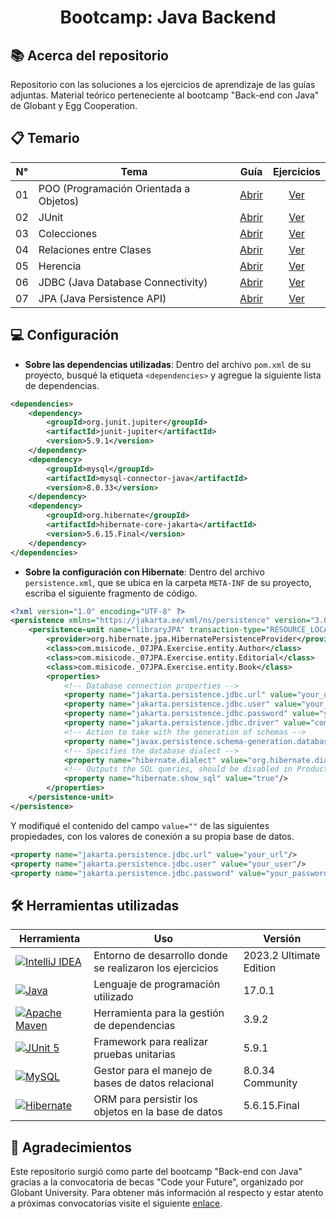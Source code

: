 <h1 align="center">Bootcamp: Java Backend</h1>


## 📚 Acerca del repositorio
Repositorio con las soluciones a los ejercicios de aprendizaje de las guías adjuntas. Material teórico perteneciente al bootcamp "Back-end con Java" de Globant y Egg Cooperation.


## 📋 Temario

| N°  | Tema                                   | Guía                                                                                                         | Ejercicios |
| :-: | -------------------------------------- | :----------------------------------------------------------------------------------------------------------: | :--------: |
| 01  | POO (Programación Orientada a Objetos) | [Abrir](https://github.com/misicode/Globant-JavaBootcamp/blob/main/_01POO/Guide/POO.pdf)                     | [Ver](https://github.com/misicode/Globant-JavaBootcamp/blob/main/_01POO/Exercises/) |
| 02  | JUnit                                  | [Abrir](https://github.com/misicode/Globant-JavaBootcamp/blob/main/_02JUnit/Guide/JUnit.pdf)                 | [Ver](https://github.com/misicode/Globant-JavaBootcamp/blob/main/_02JUnit/Exercises/) |
| 03  | Colecciones                            | [Abrir](https://github.com/misicode/Globant-JavaBootcamp/blob/main/_03Collections/Guide/Collections.pdf)     | [Ver](https://github.com/misicode/Globant-JavaBootcamp/blob/main/_03Collections/Exercises/) |
| 04  | Relaciones entre Clases                | [Abrir](https://github.com/misicode/Globant-JavaBootcamp/blob/main/_04Relationships/Guide/Relationships.pdf) | [Ver](https://github.com/misicode/Globant-JavaBootcamp/blob/main/_04Relationships/Exercises/) |
| 05  | Herencia                               | [Abrir](https://github.com/misicode/Globant-JavaBootcamp/blob/main/_05Inheritance/Guide/Inheritance.pdf)     | [Ver](https://github.com/misicode/Globant-JavaBootcamp/blob/main/_05Inheritance/Exercises/) |
| 06  | JDBC (Java Database Connectivity)      | [Abrir](https://github.com/misicode/Globant-JavaBootcamp/blob/main/_06JDBC/Guide/JDBC.pdf)                   | [Ver](https://github.com/misicode/Globant-JavaBootcamp/blob/main/_06JDBC/Exercise/) |
| 07  | JPA (Java Persistence API)             | [Abrir](https://github.com/misicode/Globant-JavaBootcamp/blob/main/_07JPA/Guide/JPA.pdf)                     | [Ver](https://github.com/misicode/Globant-JavaBootcamp/blob/main/_07JPA/Exercise/) |


## 💻 Configuración
- **Sobre las dependencias utilizadas**:
Dentro del archivo `pom.xml` de su proyecto, busqué la etiqueta `<dependencies>` y agregue la siguiente lista de dependencias.

```xml
<dependencies>
    <dependency>
        <groupId>org.junit.jupiter</groupId>
        <artifactId>junit-jupiter</artifactId>
        <version>5.9.1</version>
    </dependency>
    <dependency>
        <groupId>mysql</groupId>
        <artifactId>mysql-connector-java</artifactId>
        <version>8.0.33</version>
    </dependency>
    <dependency>
        <groupId>org.hibernate</groupId>
        <artifactId>hibernate-core-jakarta</artifactId>
        <version>5.6.15.Final</version>
    </dependency>
</dependencies>
```

- **Sobre la configuración con Hibernate**:
Dentro del archivo `persistence.xml`, que se ubica en la carpeta `META-INF` de su proyecto, escriba el siguiente fragmento de código.

```xml
<?xml version="1.0" encoding="UTF-8" ?>
<persistence xmlns="https://jakarta.ee/xml/ns/persistence" version="3.0">
    <persistence-unit name="libraryJPA" transaction-type="RESOURCE_LOCAL">
        <provider>org.hibernate.jpa.HibernatePersistenceProvider</provider>
        <class>com.misicode._07JPA.Exercise.entity.Author</class>
        <class>com.misicode._07JPA.Exercise.entity.Editorial</class>
        <class>com.misicode._07JPA.Exercise.entity.Book</class>
        <properties>
            <!-- Database connection properties -->
            <property name="jakarta.persistence.jdbc.url" value="your_url"/>
            <property name="jakarta.persistence.jdbc.user" value="your_user"/>
            <property name="jakarta.persistence.jdbc.password" value="your_password"/>
            <property name="jakarta.persistence.jdbc.driver" value="com.mysql.cj.jdbc.Driver"/>
            <!-- Action to take with the generation of schemas -->
            <property name="javax.persistence.schema-generation.database.action" value="create"/>
            <!-- Specifies the database dialect -->
            <property name="hibernate.dialect" value="org.hibernate.dialect.MySQL8Dialect"/>
            <!-- Outputs the SQL queries, should be disabled in Production -->
            <property name="hibernate.show_sql" value="true"/>
        </properties>
    </persistence-unit>
</persistence>
```

Y modifiqué el contenido del campo `value=""` de las siguientes propiedades, con los valores de conexión a su propia base de datos.

```xml
<property name="jakarta.persistence.jdbc.url" value="your_url"/>
<property name="jakarta.persistence.jdbc.user" value="your_user"/>
<property name="jakarta.persistence.jdbc.password" value="your_password"/>
```


## 🛠️ Herramientas utilizadas

| Herramienta    | Uso                                                                                                                  | Versión |
| -------------- | -------------------------------------------------------------------------------------------------------------------- | ------- |
| [![IntelliJ IDEA](https://img.shields.io/badge/IntelliJ_IDEA-000000.svg?style=for-the-badge&logo=intellij-idea&logoColor=white)](https://www.jetbrains.com/idea/download/) | Entorno de desarrollo donde se realizaron los ejercicios | 2023.2 Ultimate Edition
| [![Java](https://img.shields.io/badge/java-%23ED8B00.svg?style=for-the-badge&logo=openjdk&logoColor=white)](https://dev.java)                                              | Lenguaje de programación utilizado | 17.0.1
| [![Apache Maven](https://img.shields.io/badge/Maven-C71A36?style=for-the-badge&logo=Apache%20Maven&logoColor=white)](https://maven.apache.org)                             | Herramienta para la gestión de dependencias | 3.9.2
| [![JUnit 5](https://img.shields.io/badge/Junit5-25A162?style=for-the-badge&logo=junit5&logoColor=white)](https://junit.org/junit5/docs/current/user-guide/)                | Framework para realizar pruebas unitarias | 5.9.1
| [![MySQL](https://img.shields.io/badge/MySQL-005C84?style=for-the-badge&logo=mysql&logoColor=white)](https://dev.mysql.com/doc/)                                           | Gestor para el manejo de bases de datos relacional | 8.0.34 Community
| [![Hibernate](https://img.shields.io/badge/Hibernate-59666C?style=for-the-badge&logo=Hibernate&logoColor=white)](https://hibernate.org/orm/documentation/6.3/)             | ORM para persistir los objetos en la base de datos | 5.6.15.Final


## 📝 Agradecimientos
Este repositorio surgió como parte del bootcamp "Back-end con Java" gracias a la convocatoria de becas "Code your Future", organizado por Globant University. Para obtener más información al respecto y estar atento a próximas convocatorias visite el siguiente [enlace](https://more.globant.com/becas-cyf-globant-university).
